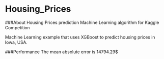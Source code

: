 # Housing_Prices

###About
Housing Prices prediction Machine Learning algorithm for Kaggle Competition

Machine Learning example that uses XGBoost to predict housing prices in Iowa, USA.

###Performance
The mean absolute error is 14794.29$
